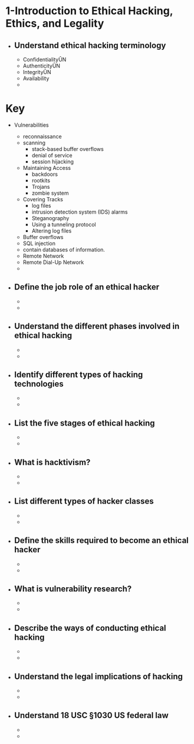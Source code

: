 # 1-Introduction to Ethical Hacking, Ethics, and Legality

- ## Understand ethical hacking terminology
    - ConfidentialityÛN
    - AuthenticityÛN
    - IntegrityÛN
    - Availability
    - 

# Key
- Vulnerabilities
    - reconnaissance 
    - scanning 
        - stack-based buffer overflows
        - denial of service
        - session hijacking
    - Maintaining Access
        -  backdoors
        - rootkits
        -  Trojans
        - zombie system
    - Covering Tracks
        - log files
        - intrusion detection system (IDS) alarms
        - Steganography
        - Using a tunneling protocol
        - Altering log files
    - Buffer overflows
    -  SQL injection
    - contain databases of information.
    - Remote Network
    - Remote Dial-Up Network 
    - 


- ## Define the job role of an ethical hacker
    - 
    - 



- ## Understand the different phases involved in ethical hacking
    - 
    - 



- ## Identify different types of hacking technologies
    - 
    - 



- ## List the five stages of ethical hacking
    - 
    - 



- ## What is hacktivism?
    - 
    - 



- ## List different types of hacker classes
    - 
    - 



- ## Define the skills required to become an ethical hacker
    - 
    - 



- ## What is vulnerability research?
    - 
    - 



- ## Describe the ways of conducting ethical hacking
    - 
    - 



- ## Understand the legal implications of hacking
    - 
    - 



- ## Understand 18 USC §1030 US federal law
    - 
    - 



